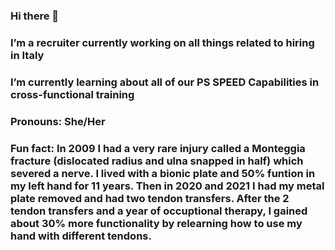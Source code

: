 ### Hi there 👋
### I’m a recruiter currently working on all things related to hiring in Italy
### I’m currently learning about all of our PS SPEED Capabilities in cross-functional training
### Pronouns: She/Her
### Fun fact: In 2009 I had a very rare injury called a Monteggia fracture (dislocated radius and ulna snapped in half) which severed a nerve.  I lived with a bionic plate and 50% funtion in my left hand for 11 years.  Then in 2020 and 2021 I had my metal plate removed and had two tendon transfers.  After the 2 tendon transfers and a year of occuptional therapy, I gained about 30% more functionality by relearning how to use my hand with different tendons.

<!--
**NonCoderAmy/NonCoderAmy** is a ✨ _special_ ✨ repository because its `README.md` (this file) appears on your GitHub profile.

Here are some ideas to get you started:


